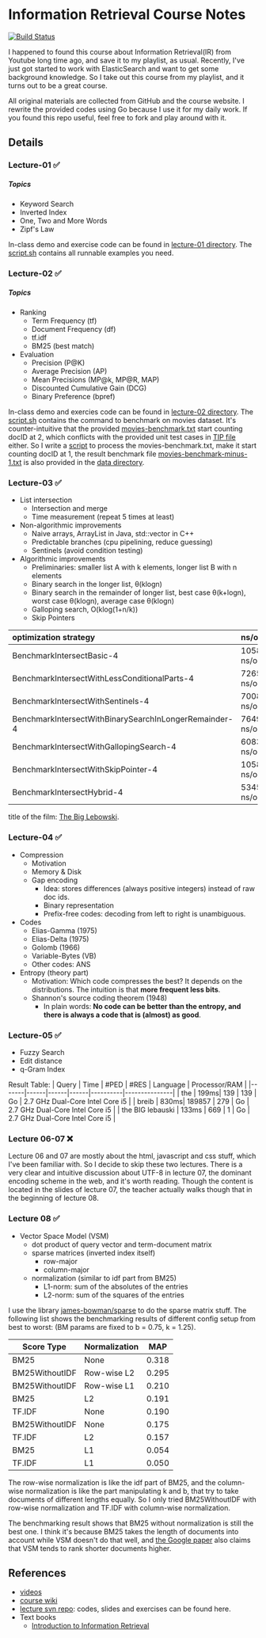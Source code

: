 # Information Retrieval Course Notes

[![Build Status](https://travis-ci.org/ZhengHe-MD/ir-freiburg.svg?branch=master)](https://travis-ci.org/ZhengHe-MD/ir-freiburg)

I happened to found this course about Information Retrieval(IR) from Youtube long time ago, and save it to 
my playlist, as usual. Recently, I've just got started to work with ElasticSearch and want to get some background knowledge.
So I take out this course from my playlist, and it turns out to be a great course.   

All original materials are collected from GitHub and the course website. I rewrite the provided codes using Go because
I use it for my daily work. If you found this repo useful, feel free to fork and play around with it. 

## Details

### Lecture-01 ✅

##### Topics

* Keyword Search
* Inverted Index
* One, Two and More Words
* Zipf's Law

In-class demo and exercise code can be found in [lecture-01 directory](./lecture-01). The [script.sh](./lecture-01/script.sh) contains all runnable examples you need. 

### Lecture-02 ✅

##### Topics

* Ranking
  * Term Frequency (tf)
  * Document Frequency (df)
  * tf.idf
  * BM25 (best match)
* Evaluation
  * Precision (P@K)
  * Average Precision (AP)
  * Mean Precisions (MP@k, MP@R, MAP)
  * Discounted Cumulative Gain (DCG)
  * Binary Preference (bpref)

In-class demo and exercies code can be found in [lecture-02 directory](./lecture-02). The [script.sh](./lecture-02/script.sh) contains the command to benchmark on movies dataset. It's counter-intuitive that the provided [movies-benchmark.txt](./data/movies-benchmark.txt) start counting docID at 2, which conflicts with the provided unit test cases in [TIP file](./lecture-02/sheet-02.TIP) either. So I write a [script](./data/process_movies_benchmark.go) to process the movies-benchmark.txt, make it start counting docID at 1, the result benchmark file [movies-benchmark-minus-1.txt](./data/movies-benchmark-minus-1.txt) is also provided in the [data directory](./data).

### Lecture-03 ✅

* List intersection
  * Intersection and merge
  * Time measurement (repeat 5 times at least)
* Non-algorithmic improvements
  * Naive arrays, ArrayList in Java, std::vector in C++
  * Predictable branches (cpu pipelining, reduce guessing)
  * Sentinels (avoid condition testing)
* Algorithmic improvements
  * Preliminaries: smaller list A with k elements, longer list B with n elements
  * Binary search in the longer list, θ(klogn)
  * Binary search in the remainder of longer list, best case θ(k+logn), worst case θ(klogn), average case θ(klogn)
  * Galloping search, O(klog(1+n/k))
  * Skip Pointers

| optimization strategy | ns/op |
|:----------------------|:------|
|BenchmarkIntersectBasic-4                              |10584688 ns/op |
|BenchmarkIntersectWithLessConditionalParts-4           |7265918 ns/op |
|BenchmarkIntersectWithSentinels-4                      |7008293 ns/op |
|BenchmarkIntersectWithBinarySearchInLongerRemainder-4  |7649609 ns/op |
|BenchmarkIntersectWithGallopingSearch-4                |6083991 ns/op |
|BenchmarkIntersectWithSkipPointer-4                    |10583605 ns/op |
|BenchmarkIntersectHybrid-4                             |5345517 ns/op |

title of the film: [The Big Lebowski](https://en.wikipedia.org/?curid=29782).

### Lecture-04 ✅

* Compression
  * Motivation
  * Memory & Disk
  * Gap encoding
    * Idea: stores differences (always positive integers) instead of raw doc ids.
    * Binary representation
    * Prefix-free codes: decoding from left to right is unambiguous.
* Codes
  * Elias-Gamma (1975)
  * Elias-Delta (1975)
  * Golomb (1966)
  * Variable-Bytes (VB)
  * Other codes: ANS
* Entropy (theory part)
  * Motivation: Which code compresses the best? It depends on the distributions. The intuition is that **more frequent less bits**.
  * Shannon's source coding theorem (1948)
    * In plain words: **No code can be better than the entropy, and there is always a code that is (almost) as good**.
    
### Lecture-05 ✅

* Fuzzy Search
* Edit distance
* q-Gram Index

Result Table:
| Query | Time | #PED | #RES | Language | Processor/RAM |
|-------|------|------|------|----------|---------------|
| the   | 199ms| 139  | 139  | Go       | 2.7 GHz Dual-Core Intel Core i5 |
| breib | 830ms| 189857 | 279 | Go      | 2.7 GHz Dual-Core Intel Core i5 |
| the BIG lebauski | 133ms | 669 | 1 | Go | 2.7 GHz Dual-Core Intel Core i5 |

### Lecture 06-07 ❌

Lecture 06 and 07 are mostly about the html, javascript and css stuff, which I've been familiar with. So I decide to skip these two lectures. There is a very clear and intuitive discussion about UTF-8 in lecture 07, the dominant encoding scheme in the web, and it's worth reading. Though the content is located in the slides of lecture 07, the teacher actually walks though that in the beginning of lecture 08.

### Lecture 08 ✅

* Vector Space Model (VSM)
  * dot product of query vector and term-document matrix
  * sparse matrices (inverted index itself)
    * row-major
    * column-major
  * normalization (similar to idf part from BM25)
    * L1-norm: sum of the absolutes of the entries
    * L2-norm: sum of the squares of the entries

I use the library [james-bowman/sparse](github.com/james-bowman/sparse) to do the sparse matrix stuff. The following list shows the benchmarking results of different config setup from best to worst: (BM params are fixed to b = 0.75, k = 1.25). 

| Score Type | Normalization | MAP   |
| ---------- | ------------- | ----- |
| BM25       | None          | 0.318 |
| BM25WithoutIDF | Row-wise L2 | 0.295 |
| BM25WithoutIDF | Row-wise L1 | 0.210 |
| BM25       | L2           | 0.191 |
| TF.IDF     | None          | 0.190 |
| BM25WithoutIDF | None | 0.175 |
| TF.IDF     | L2            | 0.157 |
| BM25       | L1            | 0.054 |
| TF.IDF     | L1            | 0.050 |

The row-wise normalization is like the idf part of BM25, and the column-wise normalization is like the part manipulating k and b, that try to take documents of different lengths equally. So I only tried BM25WithoutIDF with row-wise normalization and TF.IDF with column-wise normalization.

The benchmarking result shows that BM25 without normalization is still the best one. I think it's because BM25 takes the length of documents into account while VSM doesn't do that well, and [the Google paper](http://infolab.stanford.edu/~backrub/google.html) also claims that VSM tends to rank shorter documents higher.

## References

* [videos](https://www.youtube.com/playlist?list=PLfgMNKpBVg4V8GtMB7eUrTyvITri8WF7i)
* [course wiki](https://ad-wiki.informatik.uni-freiburg.de/teaching/InformationRetrievalWS1718)
* [lecture svn repo](https://daphne.informatik.uni-freiburg.de/ws1718/InformationRetrieval/svn-public/public/): codes, slides and exercises can be found here.
* Text books
  * [Introduction to Information Retrieval](https://nlp.stanford.edu/IR-book/information-retrieval-book.html)
